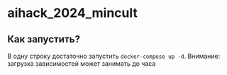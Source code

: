 # aihack_2024_mincult
## Как запустить?
В одну строку достаточно запустить ```docker-compose up -d```. Внимание: загрузка зависимостей может занимать до часа